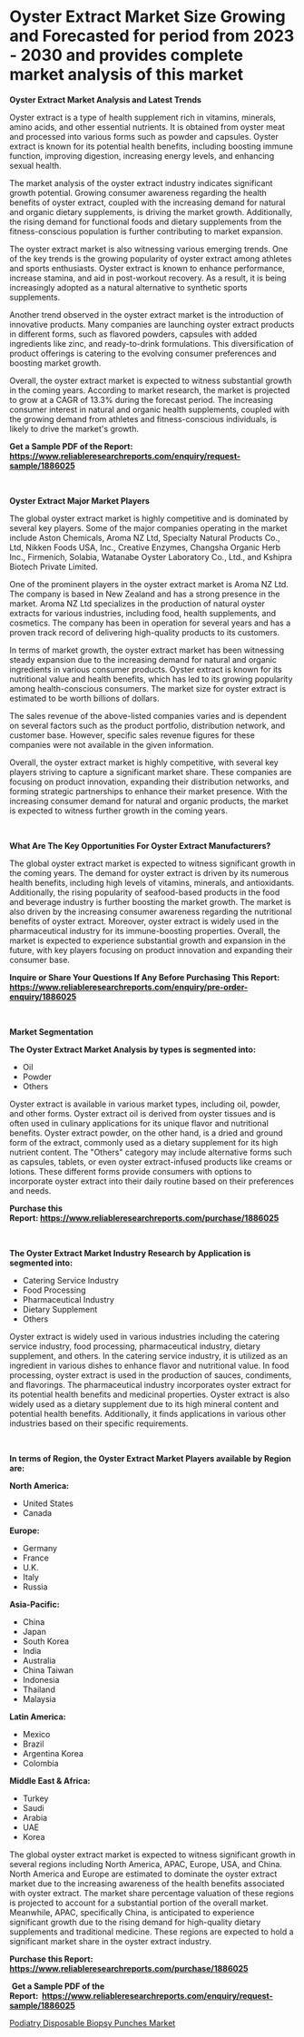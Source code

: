 <p><h1>Oyster Extract Market Size Growing and Forecasted for period from 2023 - 2030 and provides complete market analysis of this market</h1></p><p><strong>Oyster Extract Market Analysis and Latest Trends</strong></p>
<p><p>Oyster extract is a type of health supplement rich in vitamins, minerals, amino acids, and other essential nutrients. It is obtained from oyster meat and processed into various forms such as powder and capsules. Oyster extract is known for its potential health benefits, including boosting immune function, improving digestion, increasing energy levels, and enhancing sexual health.</p><p>The market analysis of the oyster extract industry indicates significant growth potential. Growing consumer awareness regarding the health benefits of oyster extract, coupled with the increasing demand for natural and organic dietary supplements, is driving the market growth. Additionally, the rising demand for functional foods and dietary supplements from the fitness-conscious population is further contributing to market expansion.</p><p>The oyster extract market is also witnessing various emerging trends. One of the key trends is the growing popularity of oyster extract among athletes and sports enthusiasts. Oyster extract is known to enhance performance, increase stamina, and aid in post-workout recovery. As a result, it is being increasingly adopted as a natural alternative to synthetic sports supplements.</p><p>Another trend observed in the oyster extract market is the introduction of innovative products. Many companies are launching oyster extract products in different forms, such as flavored powders, capsules with added ingredients like zinc, and ready-to-drink formulations. This diversification of product offerings is catering to the evolving consumer preferences and boosting market growth.</p><p>Overall, the oyster extract market is expected to witness substantial growth in the coming years. According to market research, the market is projected to grow at a CAGR of 13.3% during the forecast period. The increasing consumer interest in natural and organic health supplements, coupled with the growing demand from athletes and fitness-conscious individuals, is likely to drive the market's growth.</p></p>
<p><strong>Get a Sample PDF of the Report:&nbsp; <a href="https://www.reliableresearchreports.com/enquiry/request-sample/1886025">https://www.reliableresearchreports.com/enquiry/request-sample/1886025</a></strong></p>
<p>&nbsp;</p>
<p><strong>Oyster Extract Major Market Players</strong></p>
<p><p>The global oyster extract market is highly competitive and is dominated by several key players. Some of the major companies operating in the market include Aston Chemicals, Aroma NZ Ltd, Specialty Natural Products Co., Ltd, Nikken Foods USA, Inc., Creative Enzymes, Changsha Organic Herb Inc., Firmenich, Solabia, Watanabe Oyster Laboratory Co., Ltd., and Kshipra Biotech Private Limited.</p><p>One of the prominent players in the oyster extract market is Aroma NZ Ltd. The company is based in New Zealand and has a strong presence in the market. Aroma NZ Ltd specializes in the production of natural oyster extracts for various industries, including food, health supplements, and cosmetics. The company has been in operation for several years and has a proven track record of delivering high-quality products to its customers.</p><p>In terms of market growth, the oyster extract market has been witnessing steady expansion due to the increasing demand for natural and organic ingredients in various consumer products. Oyster extract is known for its nutritional value and health benefits, which has led to its growing popularity among health-conscious consumers. The market size for oyster extract is estimated to be worth billions of dollars.</p><p>The sales revenue of the above-listed companies varies and is dependent on several factors such as the product portfolio, distribution network, and customer base. However, specific sales revenue figures for these companies were not available in the given information.</p><p>Overall, the oyster extract market is highly competitive, with several key players striving to capture a significant market share. These companies are focusing on product innovation, expanding their distribution networks, and forming strategic partnerships to enhance their market presence. With the increasing consumer demand for natural and organic products, the market is expected to witness further growth in the coming years.</p></p>
<p>&nbsp;</p>
<p><strong>What Are The Key Opportunities For Oyster Extract Manufacturers?</strong></p>
<p><p>The global oyster extract market is expected to witness significant growth in the coming years. The demand for oyster extract is driven by its numerous health benefits, including high levels of vitamins, minerals, and antioxidants. Additionally, the rising popularity of seafood-based products in the food and beverage industry is further boosting the market growth. The market is also driven by the increasing consumer awareness regarding the nutritional benefits of oyster extract. Moreover, oyster extract is widely used in the pharmaceutical industry for its immune-boosting properties. Overall, the market is expected to experience substantial growth and expansion in the future, with key players focusing on product innovation and expanding their consumer base.</p></p>
<p><strong>Inquire or Share Your Questions If Any Before Purchasing This Report: <a href="https://www.reliableresearchreports.com/enquiry/pre-order-enquiry/1886025">https://www.reliableresearchreports.com/enquiry/pre-order-enquiry/1886025</a></strong></p>
<p>&nbsp;</p>
<p><strong>Market Segmentation</strong></p>
<p><strong>The Oyster Extract Market Analysis by types is segmented into:</strong></p>
<p><ul><li>Oil</li><li>Powder</li><li>Others</li></ul></p>
<p><p>Oyster extract is available in various market types, including oil, powder, and other forms. Oyster extract oil is derived from oyster tissues and is often used in culinary applications for its unique flavor and nutritional benefits. Oyster extract powder, on the other hand, is a dried and ground form of the extract, commonly used as a dietary supplement for its high nutrient content. The "Others" category may include alternative forms such as capsules, tablets, or even oyster extract-infused products like creams or lotions. These different forms provide consumers with options to incorporate oyster extract into their daily routine based on their preferences and needs.</p></p>
<p><strong>Purchase this Report:&nbsp;<a href="https://www.reliableresearchreports.com/purchase/1886025">https://www.reliableresearchreports.com/purchase/1886025</a></strong></p>
<p>&nbsp;</p>
<p><strong>The Oyster Extract Market Industry Research by Application is segmented into:</strong></p>
<p><ul><li>Catering Service Industry</li><li>Food Processing</li><li>Pharmaceutical Industry</li><li>Dietary Supplement</li><li>Others</li></ul></p>
<p><p>Oyster extract is widely used in various industries including the catering service industry, food processing, pharmaceutical industry, dietary supplement, and others. In the catering service industry, it is utilized as an ingredient in various dishes to enhance flavor and nutritional value. In food processing, oyster extract is used in the production of sauces, condiments, and flavorings. The pharmaceutical industry incorporates oyster extract for its potential health benefits and medicinal properties. Oyster extract is also widely used as a dietary supplement due to its high mineral content and potential health benefits. Additionally, it finds applications in various other industries based on their specific requirements.</p></p>
<p>&nbsp;</p>
<p><strong>In terms of Region, the Oyster Extract Market Players available by Region are:</strong></p>
<p>
    <p> <strong> North America: </strong>
        <ul>
            <li>United States</li>
            <li>Canada</li>
        </ul>
        </p> 
    <p> <strong> Europe: </strong>
        <ul>
            <li>Germany</li>
            <li>France</li>
            <li>U.K.</li>
            <li>Italy</li>
            <li>Russia</li>
        </ul>
        </p> 
    <p> <strong> Asia-Pacific: </strong>
        <ul>
            <li>China</li>
            <li>Japan</li>
            <li>South Korea</li>
            <li>India</li>
            <li>Australia</li>
            <li>China Taiwan</li>
            <li>Indonesia</li>
            <li>Thailand</li>
            <li>Malaysia</li>
        </ul>
        </p> 
    <p> <strong> Latin America: </strong>
        <ul>
            <li>Mexico</li>
            <li>Brazil</li>
            <li>Argentina Korea</li>
            <li>Colombia</li>
        </ul>
        </p> 
    <p> <strong> Middle East & Africa: </strong>
        <ul>
            <li>Turkey</li>
            <li>Saudi</li>
            <li>Arabia</li>
            <li>UAE</li>
            <li>Korea</li>
        </ul>
    </p>
    </p>
<p><p>The global oyster extract market is expected to witness significant growth in several regions including North America, APAC, Europe, USA, and China. North America and Europe are estimated to dominate the oyster extract market due to the increasing awareness of the health benefits associated with oyster extract. The market share percentage valuation of these regions is projected to account for a substantial portion of the overall market. Meanwhile, APAC, specifically China, is anticipated to experience significant growth due to the rising demand for high-quality dietary supplements and traditional medicine. These regions are expected to hold a significant market share in the oyster extract industry.</p></p>
<p><strong>Purchase this Report: <a href="https://www.reliableresearchreports.com/purchase/1886025">https://www.reliableresearchreports.com/purchase/1886025</a></strong></p>
<p>&nbsp;<strong>Get a Sample PDF of the Report:&nbsp;&nbsp;<a href="https://www.reliableresearchreports.com/enquiry/request-sample/1886025">https://www.reliableresearchreports.com/enquiry/request-sample/1886025</a></strong></p>
<p><strong></strong></p>
<p><p><a href="https://issuu.com/reportprime-2/docs/podiatry-disposable-biopsy-punches-market-size-203">Podiatry Disposable Biopsy Punches Market</a></p></p>